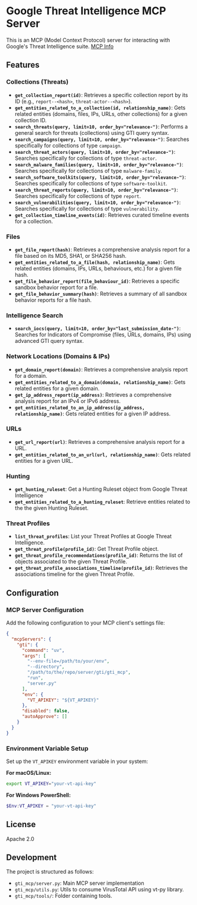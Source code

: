 # Google Threat Intelligence MCP Server

This is an MCP (Model Context Protocol) server for interacting with Google's
Threat Intelligence suite.
[MCP Info](https://modelcontextprotocol.io/introduction)

## Features

### Collections (Threats)

- **`get_collection_report(id)`**: Retrieves a specific collection report by its ID (e.g., `report--<hash>`, `threat-actor--<hash>`).
- **`get_entities_related_to_a_collection(id, relationship_name)`**: Gets related entities (domains, files, IPs, URLs, other collections) for a given collection ID.
- **`search_threats(query, limit=10, order_by="relevance-")`**: Performs a general search for threats (collections) using GTI query syntax.
- **`search_campaigns(query, limit=10, order_by="relevance-")`**: Searches specifically for collections of type `campaign`.
- **`search_threat_actors(query, limit=10, order_by="relevance-")`**: Searches specifically for collections of type `threat-actor`.
- **`search_malware_families(query, limit=10, order_by="relevance-")`**: Searches specifically for collections of type `malware-family`.
- **`search_software_toolkits(query, limit=10, order_by="relevance-")`**: Searches specifically for collections of type `software-toolkit`.
- **`search_threat_reports(query, limit=10, order_by="relevance-")`**: Searches specifically for collections of type `report`.
- **`search_vulnerabilities(query, limit=10, order_by="relevance-")`**: Searches specifically for collections of type `vulnerability`.
- **`get_collection_timeline_events(id)`**: Retrieves curated timeline events for a collection.

### Files

- **`get_file_report(hash)`**: Retrieves a comprehensive analysis report for a file based on its MD5, SHA1, or SHA256 hash.
- **`get_entities_related_to_a_file(hash, relationship_name)`**: Gets related entities (domains, IPs, URLs, behaviours, etc.) for a given file hash.
- **`get_file_behavior_report(file_behaviour_id)`**: Retrieves a specific sandbox behavior report for a file.
- **`get_file_behavior_summary(hash)`**: Retrieves a summary of all sandbox behavior reports for a file hash.

### Intelligence Search

- **`search_iocs(query, limit=10, order_by="last_submission_date-")`**: Searches for Indicators of Compromise (files, URLs, domains, IPs) using advanced GTI query syntax.

### Network Locations (Domains & IPs)

- **`get_domain_report(domain)`**: Retrieves a comprehensive analysis report for a domain.
- **`get_entities_related_to_a_domain(domain, relationship_name)`**: Gets related entities for a given domain.
- **`get_ip_address_report(ip_address)`**: Retrieves a comprehensive analysis report for an IPv4 or IPv6 address.
- **`get_entities_related_to_an_ip_address(ip_address, relationship_name)`**: Gets related entities for a given IP address.

### URLs

- **`get_url_report(url)`**: Retrieves a comprehensive analysis report for a URL.
- **`get_entities_related_to_an_url(url, relationship_name)`**: Gets related entities for a given URL.

### Hunting

- **`get_hunting_ruleset`**: Get a Hunting Ruleset object from Google Threat Intelligence
- **`get_entities_related_to_a_hunting_ruleset`**:  Retrieve entities related to the the given Hunting Ruleset.

### Threat Profiles

- **`list_threat_profiles`**: List your Threat Profiles at Google Threat Intelligence.
- **`get_threat_profile(profile_id)`**: Get Threat Profile object.
- **`get_threat_profile_recommendations(profile_id)`**: Returns the list of objects associated to the given Threat Profile.
- **`get_threat_profile_associations_timeline(profile_id)`**: Retrieves the associations timeline for the given Threat Profile.

## Configuration

### MCP Server Configuration

Add the following configuration to your MCP client's settings file:

```json
{
  "mcpServers": {
    "gti": {
      "command": "uv",
      "args": [
        "--env-file=/path/to/your/env",
        "--directory",
        "/path/to/the/repo/server/gti/gti_mcp",
        "run",
        "server.py"
      ],
      "env": {
        "VT_APIKEY": "${VT_APIKEY}"
      },
      "disabled": false,
      "autoApprove": []
    }
  }
}
```

### Environment Variable Setup

Set up the `VT_APIKEY` environment variable in your system:

**For macOS/Linux:**
```bash
export VT_APIKEY="your-vt-api-key"
```
   
**For Windows PowerShell:**
```powershell
$Env:VT_APIKEY = "your-vt-api-key"
```

## License

Apache 2.0

## Development

The project is structured as follows:

- `gti_mcp/server.py`: Main MCP server implementation
- `gti_mcp/utils.py`: Utils to consume VirusTotal API using vt-py library.
- `gti_mcp/tools/`: Folder containing tools.
